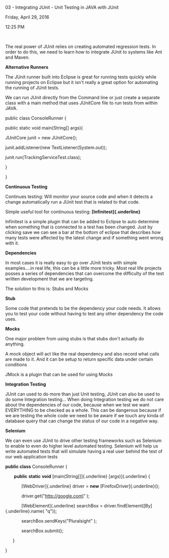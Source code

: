 03 - Integrating JUnit - Unit Testing in JAVA with JUnit

Friday, April 29, 2016

12:25 PM

 

The real power of JUnit relies on creating automated regression tests. In order to do this, we need to learn how to integrate JUnit to systems like Ant and Maven.

**Alternative Runners**

The JUnit runner built into Eclipse is great for running tests quickly while running projects on Eclipse but it isn\'t really a great option for automating the running of JUnit tests. 

We can run JUnit directly from the Command line or just create a separate class with a main method that uses JUnitCore file to run tests from within JAVA.

public class ConsoleRunner {

public static void main(String\[\] args){

JUnitCore junit = new JUnitCore();

junit.addListener(new TextListener(System.out));

junit.run(TrackingServiceTest.class);

}

}

**Continuous Testing**

Continues testing: Will monitor your source code and when it detects a change automatically run a JUnit test that is related to that code.

Simple useful tool for continuous testing: **[Infinitest]{.underline}**

Infinitest is a simple plugin that can be added to Eclipse to auto determine when something that is connected to a test has been changed. Just by clicking save we can see a bar at the bottom of eclipse that describes how many tests were affected by the latest change and if something went wrong with it.

**Dependencies**

In most cases it is really easy to go over JUnit tests with simple examples\....in real life, this can be a little more tricky. Most real life projects posses a series of dependencies that can overcome the difficulty of the test written development that we are targeting.

The solution to this is: Stubs and Mocks

**Stub**

Some code that pretends to be the dependency your code needs. It allows you to test your code without having to test any other dependency the code uses.

**Mocks**

One major problem from using stubs is that stubs don\'t actually do anything.

A mock object will act like the real dependency and also record what calls are made to it. And it can be setup to return specific data under certain conditions

JMock is a plugin that can be used for using Mocks

**Integration Testing**

JUnit can used to do more than just Unit testing, JUnit can also be used to do some Integration testing\... When doing Integration testing we do not care about the dependencies of our code, because when we test we want EVERYTHING to be checked as a whole. This can be dangerous because if we are testing the whole code we need to be aware if we touch any kinda of database query that can change the status of our code in a negative way.

**Selenium**

We can even use JUnit to drive other testing frameworks such as Selenium to enable to even do higher level automated testing. Selenium will help us write automated tests that will simulate having a real user behind the test of our web application tests

**public class** ConsoleRunner {

       **public** **static** **void** [main(String\[\]]{.underline} [args)]{.underline} {

             [WebDriver]{.underline} driver = **new** [FirefoxDriver]{.underline}();

             driver.get(\"http://google.com\" );

             [WebElement]{.underline} searchBox = driver.findElement([By]{.underline}.name( \"q\"));

             searchBox.sendKeys(\"Pluralsight\" );

             searchBox.submit();

      }

}
